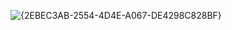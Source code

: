 ![{2EBEC3AB-2554-4D4E-A067-DE4298C828BF}](https://github.com/user-attachments/assets/b1ab2fa0-0d5a-4754-b681-8292f86879b5)
